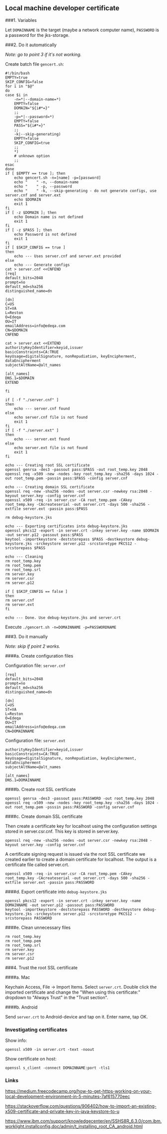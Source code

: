 ## Local machine developer certificate

###1. Variables

Let `DOMAINNAME` is the target (maybe a network computer name), `PASSWORD` is a password for the jks-storage.

###2. Do it automatically 

_Note: go to point 3 if it's not working._

Create batch file `gencert.sh`:

    #!/bin/bash
    EMPTY=true
    SKIP_CONFIG=false
    for i in "$@"
    do
    case $i in
        -n=*|--domain-name=*)
        EMPTY=false
        DOMAIN="${i#*=}"
        ;;
        -p=*|--password=*)
        EMPTY=false
        PASS="${i#*=}"
        ;;
        -k|--skip-generating)
        EMPTY=false
        SKIP_CONFIG=true
        ;;
        *)
        # unknown option
        ;;
    esac
    done
    if [ $EMPTY == true ]; then
        echo gencert.sh -n=[name] -p=[password]
        echo "    " -n, --domain-name
        echo "    " -p, --password
        echo "    " -k, --skip-generating - do not generate configs, use server.cnf and server.ext
        echo $DOMAIN
        exit 1
    fi
    if [ -z $DOMAIN ]; then
        echo Domain name is not defined
        exit 1
    fi
    if [ -z $PASS ]; then
        echo Password is not defined
        exit 1
    fi
    if [ $SKIP_CONFIG == true ]
    then
        echo --- Uses server.cnf and server.ext provided
    else
        echo --- Generate configs
    cat > server.cnf <<CNFEND
    [req]
    default_bits=2048
    prompt=no
    default_md=sha256
    distinguished_name=dn
    
    [dn]
    C=US
    ST=VA
    L=Reston
    O=Edeqa
    OU=IT
    emailAddress=info@edeqa.com
    CN=$DOMAIN
    CNFEND
    
    cat > server.ext <<EXTEND
    authorityKeyIdentifier=keyid,issuer
    basicConstraints=CA:TRUE
    keyUsage=digitalSignature, nonRepudiation, keyEncipherment, dataEncipherment
    subjectAltName=@alt_names
    
    [alt_names]
    DNS.1=$DOMAIN
    EXTEND
    
    fi
    
    if [ -f "./server.cnf" ]
    then
    	echo --- server.cnf found
    else
    	echo server.cnf file is not found
    	exit 1
    fi
    if [ -f "./server.ext" ]
    then
    	echo --- server.ext found
    else
    	echo server.ext file is not found
    	exit 1
    fi
    
    echo --- Creating root SSL certificate
    openssl genrsa -des3 -passout pass:$PASS -out root_temp.key 2048
    openssl req -x509 -new -nodes -key root_temp.key -sha256 -days 1024 -out root_temp.pem -passin pass:$PASS -config server.cnf
    
    echo --- Creating domain SSL certificate
    openssl req -new -sha256 -nodes -out server.csr -newkey rsa:2048 -keyout server.key -config server.cnf
    openssl x509 -req -in server.csr -CA root_temp.pem -CAkey root_temp.key -CAcreateserial -out server.crt -days 500 -sha256 -extfile server.ext -passin pass:$PASS
    
    rm debug-keystore.jks
    
    echo --- Exporting certificates into debug-keystore.jks
    openssl pkcs12 -export -in server.crt -inkey server.key -name $DOMAIN -out server.p12 -passout pass:$PASS
    keytool -importkeystore -deststorepass $PASS -destkeystore debug-keystore.jks -srckeystore server.p12 -srcstoretype PKCS12 -srcstorepass $PASS
    
    echo --- Cleaning
    rm root_temp.key
    rm root_temp.pem
    rm root_temp.srl
    rm server.key
    rm server.csr
    rm server.p12
    
    if [ $SKIP_CONFIG == false ]
    then
    rm server.cnf
    rm server.ext
    fi
    
    echo --- Done. Use debug-keystore.jks and server.crt

Execute `./gencert.sh -n=DOMAINNAME -p=PASSWORDNAME`
        
###3. Do it manually

_Note: skip if point 2 works._

####a. Create configuration files

Configuration file: `server.cnf`
    
    [req]
    default_bits=2048
    prompt=no
    default_md=sha256
    distinguished_name=dn
    
    [dn]
    C=US
    ST=VA
    L=Reston
    O=Edeqa
    OU=IT
    emailAddress=info@edeqa.com
    CN=DOMAINNAME
        
Configuration file: `server.ext`
    
    authorityKeyIdentifier=keyid,issuer
    basicConstraints=CA:TRUE
    keyUsage=digitalSignature, nonRepudiation, keyEncipherment, dataEncipherment
    subjectAltName=@alt_names
    
    [alt_names]
    DNS.1=DOMAINNAME


####b. Create root SSL certificate

    openssl genrsa -des3 -passout pass:PASSWORD -out root_temp.key 2048
    openssl req -x509 -new -nodes -key root_temp.key -sha256 -days 1024 -out root_temp.pem -psssin pass:PASSWORD -config server.cnf

####c. Create domain SSL certificate

Then create a certificate key for localhost using the configuration settings stored in server.csr.cnf. This key is stored in server.key.
    
    openssl req -new -sha256 -nodes -out server.csr -newkey rsa:2048 -keyout server.key -config server.cnf
        
A certificate signing request is issued via the root SSL certificate we created earlier to create a domain certificate for localhost. The output is a certificate file called server.crt.
    
    openssl x509 -req -in server.csr -CA root_temp.pem -CAkey root_temp.key -CAcreateserial -out server.crt -days 500 -sha256 -extfile server.ext -passin pass:PASSWORD
        
####d. Export certificate into `debug-keystore.jks`

    openssl pkcs12 -export -in server.crt -inkey server.key -name DOMAINNAME -out server.p12 -passout pass:PASSWORD
    keytool -importkeystore -deststorepass PASSWORD -destkeystore debug-keystore.jks -srckeystore server.p12 -srcstoretype PKCS12 -srcstorepass PASSWORD

####e. Clean unnecessary files

    rm root_temp.key
    rm root_temp.pem
    rm root_temp.srl
    rm server.key
    rm server.csr
    rm server.p12

###4. Trust the root SSL certificate
 
####a. Mac

Keychain Access, File -> Import Items. Select `server.crt`. Double click the imported certificate and change the "When using this certificate:" dropdown to "Always Trust" in the "Trust section".
    
####b. Android

Send `server.crt` to Android-device and tap on it. Enter name, tap OK.

### Investigating certificates

Show info:

    openssl x509 -in server.crt -text -noout 

Show certificate on host:

    openssl s_client -connect DOMAINNAME:port -tls1


### Links

https://medium.freecodecamp.org/how-to-get-https-working-on-your-local-development-environment-in-5-minutes-7af615770eec

https://stackoverflow.com/questions/906402/how-to-import-an-existing-x509-certificate-and-private-key-in-java-keystore-to-u

https://www.ibm.com/support/knowledgecenter/en/SSHS8R_6.3.0/com.ibm.worklight.installconfig.doc/admin/t_installing_root_CA_android.html